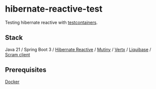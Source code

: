 # hibernate-reactive-test
Testing hibernate reactive with [testcontainers](https://testcontainers.com/).  

## Stack
Java 21 / Spring Boot 3 / [Hibernate Reactive](https://hibernate.org/reactive/) / [Mutiny](https://smallrye.io/smallrye-mutiny/1.6.0/tutorials/getting-mutiny/) / [Vertx](https://vertx.io/docs/vertx-pg-client/java/) / [Liquibase](https://www.liquibase.com/) / [Scram client](https://github.com/ongres/scram)

## Prerequisites
[Docker](https://www.docker.com/products/docker-desktop)
